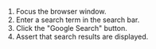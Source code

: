 1. Focus the browser window.
2. Enter a search term in the search bar.
3. Click the "Google Search" button.
4. Assert that search results are displayed.